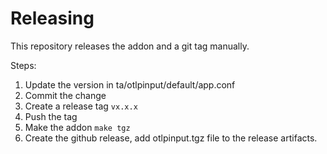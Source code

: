 # Releasing

This repository releases the addon and a git tag manually.

Steps:
1. Update the version in ta/otlpinput/default/app.conf
2. Commit the change
3. Create a release tag `vx.x.x`
4. Push the tag
5. Make the addon `make tgz`
6. Create the github release, add otlpinput.tgz file to the release artifacts.
